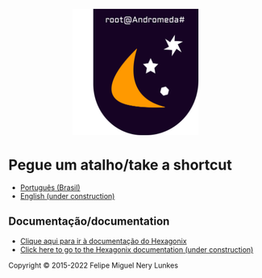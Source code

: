 
<!-- Vamos adicionar o logotipo do sistema -->

<p align="center">
<img src="https://github.com/hexagonix/Doc/blob/main/Img/Hexagonix.png" width="250" height="250">
</p>

# Pegue um atalho/take a shortcut

* [Português (Brasil)](README.pt.md)
* [English (under construction)](README.en.md) 

## Documentação/documentation

* [Clique aqui para ir à documentação do Hexagonix](https://github.com/hexagonix/Doc)
* [Click here to go to the Hexagonix documentation (under construction)](https://github.com/hexagonix/Doc)

<!-- Versão do arquivo: 2.0 -->

Copyright © 2015-2022 Felipe Miguel Nery Lunkes